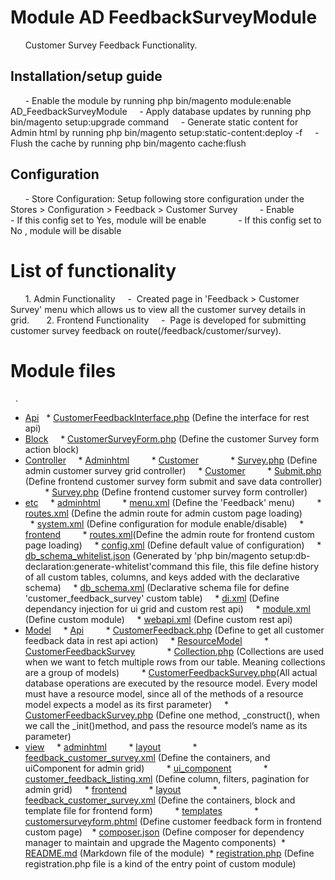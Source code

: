 # Module AD FeedbackSurveyModule
 
    Customer Survey Feedback Functionality.
 
## Installation/setup guide
 
    - Enable the module by running php bin/magento module:enable AD_FeedbackSurveyModule
    - Apply database updates by running php bin/magento setup:upgrade command
    - Generate static content for Admin html by running php bin/magento setup:static-content:deploy -f
    - Flush the cache by running php bin/magento cache:flush
 
## Configuration
 
    - Store Configuration: Setup following store configuration under the Stores > Configuration > Feedback > Customer Survey
        - Enable
            - If this config set to Yes, module will be enable
            - If this config set to No , module will be disable
   
# List of functionality
 
    1. Admin Functionality
    -  Created page in 'Feedback > Customer Survey' menu which allows us to view all the customer survey details in grid.
 
    2. Frontend Functionality
    -  Page is developed for submitting customer survey feedback on route(/feedback/customer/survey).
 
# Module files
 
.
* [Api](./Api)
    * [CustomerFeedbackInterface.php](./Api/CustomerFeedbackInterface.php) (Define the interface for rest api)
* [Block](./Block)
    * [CustomerSurveyForm.php](./Block/CustomerSurveyForm.php) (Define the customer Survey form action block)
* [Controller](./Controller)
    * [Adminhtml](./Controller/Adminhtml)
        * [Customer](./Controller/Adminhtml/Customer)
            * [Survey.php](./Controller/Adminhtml/Customer/Survey.php) (Define admin customer survey grid controller)
    * [Customer](./Controller/Customer)
        * [Submit.php](./Controller/Customer/Submit.php) (Define frontend customer survey form submit and save data controller)
        * [Survey.php](./Controller/Customer/Survey.php) (Define frontend customer survey form controller)
* [etc](./etc)
    * [adminhtml](./etc/adminhtml)
        * [menu.xml](./etc/adminhtml/menu.xml) (Define the 'Feedback' menu)
        * [routes.xml](./etc/adminhtml/routes.xml) (Define the admin route for admin custom page loading)
        * [system.xml](./etc/adminhtml/system.xml) (Define configuration for module enable/disable)
    * [frontend](./etc/frontend)
        * [routes.xml](./etc/frontend/routes.xml)(Define the admin route for frontend custom page loading)
    * [config.xml](./etc/config.xml) (Define default value of configuration)
    * [db_schema_whitelist.json](./etc/db_schema_whitelist.json) (Generated by 'php bin/magento setup:db-declaration:generate-whitelist'command this file, this file define history of all custom tables, columns, and keys added with the declarative schema)
    * [db_schema.xml](./etc/db_schema.xml) (Declarative schema file for define 'customer_feedback_survey' custom table)
    * [di.xml](./etc/di.xml) (Define dependancy injection for ui grid and custom rest api)
    * [module.xml](./etc/module.xml) (Define custom module)
    * [webapi.xml](./etc/webapi.xml) (Define custom rest api)
* [Model](./Model)
    * [Api](./Model/Api)
        * [CustomerFeedback.php](./Model/Api/CustomerFeedback.php) (Define to get all customer feedback data in rest api action)
    * [ResourceModel](./Model/ResourceModel)
        * [CustomerFeedbackSurvey](./Model/ResourceModel/CustomerFeedbackSurvey) 
            * [Collection.php](./Model/ResourceModel/CustomerFeedbackSurvey/Collection.php) (Collections are used when we want to fetch multiple rows from our table. Meaning collections are a group of models)
        * [CustomerFeedbackSurvey.php](./Model/ResourceModel/CustomerFeedbackSurvey.php)(All actual database operations are executed by the resource model. Every model must have a resource model, since all of the methods of a resource model expects a model as its first parameter)
    * [CustomerFeedbackSurvey.php](./Model/CustomerFeedbackSurvey.php) (Define one method, _construct(), when we call the _init()method, and pass the resource model’s name as its parameter)
* [view](./view)
    * [adminhtml](./view/adminhtml/)
        * [layout](./view/adminhtml/layout)
            * [feedback_customer_survey.xml](./view/adminhtml/layout/feedback_customer_survey.xml) (Define the containers, and uiComponent for admin grid)
        * [ui_component](./view/adminhtml/ui_component)
            * [customer_feedback_listing.xml](./view/adminhtml/ui_component/customer_feedback_listing.xml) (Define column, filters, pagination for admin grid)
    * [frontend](./view/frontend/)
        * [layout](./view/frontend/layout)
            * [feedback_customer_survey.xml](./view/frontend/layout/feedback_customer_survey.xml) (Define the containers, block and template file for frontend form)
        * [templates](./view/frontend/templates)
            * [customersurveyform.phtml](./view/frontend/templates/customersurveyform.phtml) (Define customer feedback form in frontend custom page)
 
 * [composer.json](./composer.json) (Define composer for dependency manager to maintain and upgrade the Magento components)
 * [README.md](./README.md) (Markdown file of the module)
 * [registration.php](./registration.php) (Define registration.php file is a kind of the entry point of custom module)
